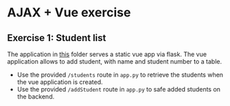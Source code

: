 # AJAX + Vue exercise

## Exercise 1: Student list

The application in [this](.) folder serves a static vue app via flask.
The vue application allows to add student, with name and student number to a table.
* Use the provided `/students` route in `app.py` to retrieve the students when the vue application is created.
* Use the provided `/addStudent` route in `app.py` to safe added students on the backend.